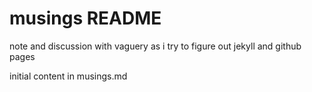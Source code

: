 musings README
=======

note and discussion with vaguery as i try to figure out jekyll and github pages

initial content in musings.md
